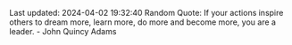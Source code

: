 Last updated: 2024-04-02 19:32:40
Random Quote: If your actions inspire others to dream more, learn more, do more and become more, you are a leader. - John Quincy Adams